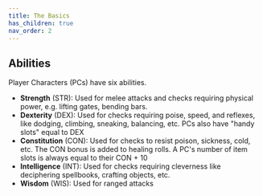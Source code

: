 ```yaml
---
title: The Basics
has_children: true
nav_order: 2
---
```


## Abilities
Player Characters (PCs) have six abilities.
* **Strength** (STR): Used for melee attacks and checks requiring physical power, e.g. lifting gates, bending bars.
* **Dexterity** (DEX): Used for checks requiring poise, speed, and reflexes, like dodging, climbing, sneaking, balancing, etc. PCs also have "handy slots" equal to DEX
* **Constitution** (CON): Used for checks to resist poison, sickness, cold, etc. The CON bonus is added to healing rolls. A PC's number of item slots is always equal to their CON + 10
* **Intelligence** (INT): Used for checks requiring cleverness like deciphering spellbooks, crafting objects, etc.
* **Wisdom** (WIS): Used for ranged attacks 

